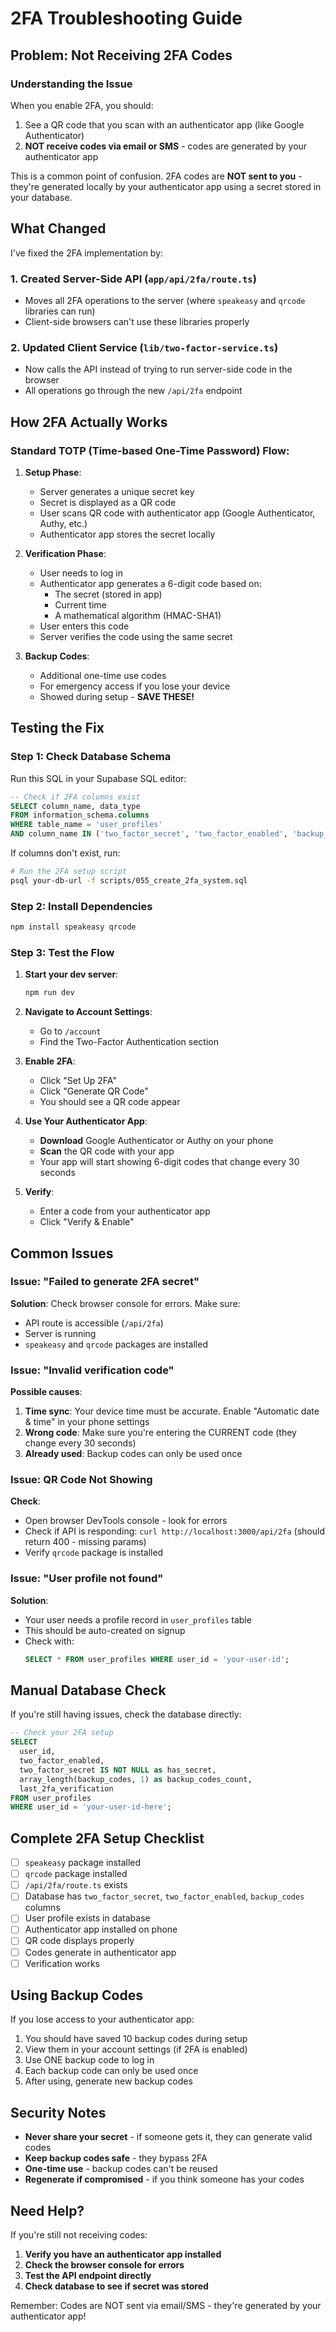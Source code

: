 # 2FA Troubleshooting Guide

## Problem: Not Receiving 2FA Codes

### Understanding the Issue

When you enable 2FA, you should:
1. See a QR code that you scan with an authenticator app (like Google Authenticator)
2. **NOT receive codes via email or SMS** - codes are generated by your authenticator app

This is a common point of confusion. 2FA codes are **NOT sent to you** - they're generated locally by your authenticator app using a secret stored in your database.

## What Changed

I've fixed the 2FA implementation by:

### 1. Created Server-Side API (`app/api/2fa/route.ts`)
   - Moves all 2FA operations to the server (where `speakeasy` and `qrcode` libraries can run)
   - Client-side browsers can't use these libraries properly

### 2. Updated Client Service (`lib/two-factor-service.ts`)
   - Now calls the API instead of trying to run server-side code in the browser
   - All operations go through the new `/api/2fa` endpoint

## How 2FA Actually Works

### Standard TOTP (Time-based One-Time Password) Flow:

1. **Setup Phase**:
   - Server generates a unique secret key
   - Secret is displayed as a QR code
   - User scans QR code with authenticator app (Google Authenticator, Authy, etc.)
   - Authenticator app stores the secret locally

2. **Verification Phase**:
   - User needs to log in
   - Authenticator app generates a 6-digit code based on:
     - The secret (stored in app)
     - Current time
     - A mathematical algorithm (HMAC-SHA1)
   - User enters this code
   - Server verifies the code using the same secret

3. **Backup Codes**:
   - Additional one-time use codes
   - For emergency access if you lose your device
   - Showed during setup - **SAVE THESE!**

## Testing the Fix

### Step 1: Check Database Schema
Run this SQL in your Supabase SQL editor:
```sql
-- Check if 2FA columns exist
SELECT column_name, data_type 
FROM information_schema.columns 
WHERE table_name = 'user_profiles' 
AND column_name IN ('two_factor_secret', 'two_factor_enabled', 'backup_codes');
```

If columns don't exist, run:
```bash
# Run the 2FA setup script
psql your-db-url -f scripts/055_create_2fa_system.sql
```

### Step 2: Install Dependencies
```bash
npm install speakeasy qrcode
```

### Step 3: Test the Flow

1. **Start your dev server**:
   ```bash
   npm run dev
   ```

2. **Navigate to Account Settings**:
   - Go to `/account`
   - Find the Two-Factor Authentication section

3. **Enable 2FA**:
   - Click "Set Up 2FA"
   - Click "Generate QR Code"
   - You should see a QR code appear

4. **Use Your Authenticator App**:
   - **Download** Google Authenticator or Authy on your phone
   - **Scan** the QR code with your app
   - Your app will start showing 6-digit codes that change every 30 seconds

5. **Verify**:
   - Enter a code from your authenticator app
   - Click "Verify & Enable"

## Common Issues

### Issue: "Failed to generate 2FA secret"
**Solution**: Check browser console for errors. Make sure:
- API route is accessible (`/api/2fa`)
- Server is running
- `speakeasy` and `qrcode` packages are installed

### Issue: "Invalid verification code"
**Possible causes**:
1. **Time sync**: Your device time must be accurate. Enable "Automatic date & time" in your phone settings
2. **Wrong code**: Make sure you're entering the CURRENT code (they change every 30 seconds)
3. **Already used**: Backup codes can only be used once

### Issue: QR Code Not Showing
**Check**:
- Open browser DevTools console - look for errors
- Check if API is responding: `curl http://localhost:3000/api/2fa` (should return 400 - missing params)
- Verify `qrcode` package is installed

### Issue: "User profile not found"
**Solution**: 
- Your user needs a profile record in `user_profiles` table
- This should be auto-created on signup
- Check with:
  ```sql
  SELECT * FROM user_profiles WHERE user_id = 'your-user-id';
  ```

## Manual Database Check

If you're still having issues, check the database directly:

```sql
-- Check your 2FA setup
SELECT 
  user_id,
  two_factor_enabled,
  two_factor_secret IS NOT NULL as has_secret,
  array_length(backup_codes, 1) as backup_codes_count,
  last_2fa_verification
FROM user_profiles
WHERE user_id = 'your-user-id-here';
```

## Complete 2FA Setup Checklist

- [ ] `speakeasy` package installed
- [ ] `qrcode` package installed
- [ ] `/api/2fa/route.ts` exists
- [ ] Database has `two_factor_secret`, `two_factor_enabled`, `backup_codes` columns
- [ ] User profile exists in database
- [ ] Authenticator app installed on phone
- [ ] QR code displays properly
- [ ] Codes generate in authenticator app
- [ ] Verification works

## Using Backup Codes

If you lose access to your authenticator app:

1. You should have saved 10 backup codes during setup
2. View them in your account settings (if 2FA is enabled)
3. Use ONE backup code to log in
4. Each backup code can only be used once
5. After using, generate new backup codes

## Security Notes

- **Never share your secret** - if someone gets it, they can generate valid codes
- **Keep backup codes safe** - they bypass 2FA
- **One-time use** - backup codes can't be reused
- **Regenerate if compromised** - if you think someone has your codes

## Need Help?

If you're still not receiving codes:
1. **Verify you have an authenticator app installed**
2. **Check the browser console for errors**
3. **Test the API endpoint directly**
4. **Check database to see if secret was stored**

Remember: Codes are NOT sent via email/SMS - they're generated by your authenticator app!

